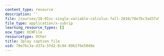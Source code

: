 ```yaml
---
content_type: resource
description: ''
file: /courses/18-01sc-single-variable-calculus-fall-2010/70e7bc3ad37a5fd28c9489b1f6e5048e_zUEuKrxgHws.vtt
file_type: application/x-subrip
learning_resource_types: []
ocw_type: OCWFile
resourcetype: Other
title: 3play caption file
uid: 70e7bc3a-d37a-5fd2-8c94-89b1f6e5048e
---
```


